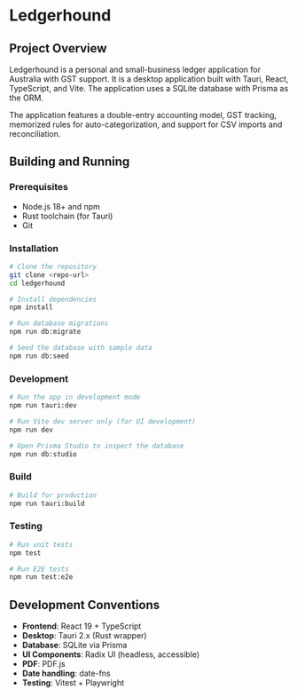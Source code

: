 # Ledgerhound

## Project Overview

Ledgerhound is a personal and small-business ledger application for Australia with GST support. It is a desktop application built with Tauri, React, TypeScript, and Vite. The application uses a SQLite database with Prisma as the ORM.

The application features a double-entry accounting model, GST tracking, memorized rules for auto-categorization, and support for CSV imports and reconciliation.

## Building and Running

### Prerequisites

*   Node.js 18+ and npm
*   Rust toolchain (for Tauri)
*   Git

### Installation

```bash
# Clone the repository
git clone <repo-url>
cd ledgerhound

# Install dependencies
npm install

# Run database migrations
npm run db:migrate

# Seed the database with sample data
npm run db:seed
```

### Development

```bash
# Run the app in development mode
npm run tauri:dev

# Run Vite dev server only (for UI development)
npm run dev

# Open Prisma Studio to inspect the database
npm run db:studio
```

### Build

```bash
# Build for production
npm run tauri:build
```

### Testing

```bash
# Run unit tests
npm test

# Run E2E tests
npm run test:e2e
```

## Development Conventions

*   **Frontend**: React 19 + TypeScript
*   **Desktop**: Tauri 2.x (Rust wrapper)
*   **Database**: SQLite via Prisma
*   **UI Components**: Radix UI (headless, accessible)
*   **PDF**: PDF.js
*   **Date handling**: date-fns
*   **Testing**: Vitest + Playwright
